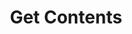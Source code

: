 ---
title: Get Contents
excerpt: |-
  List of contents created by user (with pagination).

  Required scopes:
  + **read**
api:
  file: forum.json
  operationId: ProfilePosts.Contents
hidden: false
---